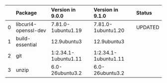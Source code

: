 <!-- markdown-link-check-disable -->

|    | Package              | Version in 9.0.0     | Version in 9.1.0     | Status   |
|---:|:---------------------|:---------------------|:---------------------|:---------|
|  0 | libcurl4-openssl-dev | 7.81.0-1ubuntu1.19   | 7.81.0-1ubuntu1.20   | UPDATED  |
|  1 | build-essential      | 12.9ubuntu3          | 12.9ubuntu3          |          |
|  2 | git                  | 1:2.34.1-1ubuntu1.11 | 1:2.34.1-1ubuntu1.11 |          |
|  3 | unzip                | 6.0-26ubuntu3.2      | 6.0-26ubuntu3.2      |          |